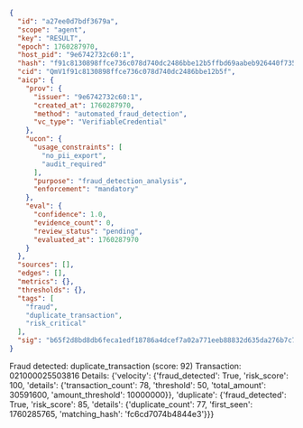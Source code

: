 ```json
{
  "id": "a27ee0d7bdf3679a",
  "scope": "agent",
  "key": "RESULT",
  "epoch": 1760287970,
  "host_pid": "9e6742732c60:1",
  "hash": "f91c8130898ffce736c078d740dc2486bbe12b5ffbd69aabeb926440f73505e3",
  "cid": "QmV1f91c8130898ffce736c078d740dc2486bbe12b5f",
  "aicp": {
    "prov": {
      "issuer": "9e6742732c60:1",
      "created_at": 1760287970,
      "method": "automated_fraud_detection",
      "vc_type": "VerifiableCredential"
    },
    "ucon": {
      "usage_constraints": [
        "no_pii_export",
        "audit_required"
      ],
      "purpose": "fraud_detection_analysis",
      "enforcement": "mandatory"
    },
    "eval": {
      "confidence": 1.0,
      "evidence_count": 0,
      "review_status": "pending",
      "evaluated_at": 1760287970
    }
  },
  "sources": [],
  "edges": [],
  "metrics": {},
  "thresholds": {},
  "tags": [
    "fraud",
    "duplicate_transaction",
    "risk_critical"
  ],
  "sig": "b65f2d8bd8db6feca1edf18786a4dcef7a02a771eeb88832d635da276b7c7341"
}
```

Fraud detected: duplicate_transaction (score: 92)
Transaction: 021000025503816
Details: {'velocity': {'fraud_detected': True, 'risk_score': 100, 'details': {'transaction_count': 78, 'threshold': 50, 'total_amount': 30591600, 'amount_threshold': 10000000}}, 'duplicate': {'fraud_detected': True, 'risk_score': 85, 'details': {'duplicate_count': 77, 'first_seen': 1760285765, 'matching_hash': 'fc6cd7074b4844e3'}}}
